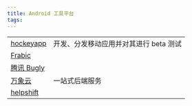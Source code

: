 ```yaml
---
title: Android 工具平台
tags:
---
```



|||
--|--|
[hockeyapp](https://azure.microsoft.com/zh-cn/services/hockeyapp/)|开发、分发移动应用并对其进行 beta 测试
[Frabic]()|
[腾讯 Bugly]()|
[万象云](https://www.leancloud.cn/)|一站式后端服务
[helpshift](helpshift.com)|